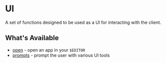 # UI

A set of functions designed to be used as a UI for interacting with the client.

## What's Available

* [open](./open/README.md) - open an app in your `$EDITOR`
* [prompts](./prompts/README.md) - prompt the user with various UI tools
